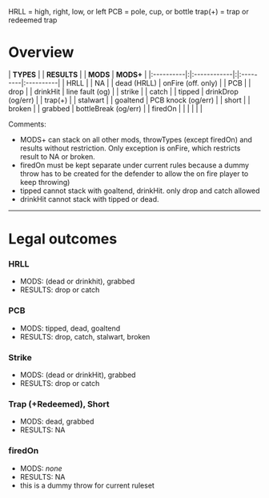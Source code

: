 HRLL = high, right, low, or left
PCB = pole, cup, or bottle
trap(+) = trap or redeemed trap

# Overview #

| **TYPES** | | **RESULTS** | | **MODS** | **MODS+** |
|:----------|:|:------------|:|:---------|:----------|
| HRLL |  | NA |  | dead (HRLL) | onFire (off. only) |
| PCB |  | drop |  | drinkHit | line fault (og) |
| strike |  | catch |  | tipped | drinkDrop (og/err) |
| trap(+) |  | stalwart |  | goaltend | PCB knock (og/err) |
| short |  | broken |  | grabbed |  bottleBreak (og/err) |
| firedOn |  |  |  |  |  |


Comments:
  * MODS+ can stack on all other mods, throwTypes (except firedOn) and results without restriction. Only exception is onFire, which restricts result to NA or broken.
  * firedOn must be kept separate under current rules because a dummy throw has to be created for the defender to allow the on fire player to keep throwing)
  * tipped cannot stack with goaltend, drinkHit. only drop and catch allowed
  * drinkHit cannot stack with tipped or dead.

---


# Legal outcomes #

### HRLL ###
  * MODS: (dead or drinkhit), grabbed
  * RESULTS: drop or catch

### PCB ###
  * MODS: tipped, dead, goaltend
  * RESULTS: drop, catch, stalwart, broken

### Strike ###
  * MODS: (dead or drinkHit), grabbed
  * RESULTS: drop or catch

### Trap (+Redeemed), Short ###
  * MODS: dead, grabbed
  * RESULTS: NA

### firedOn ###
  * MODS: _none_
  * RESULTS: NA
  * this is a dummy throw for current ruleset